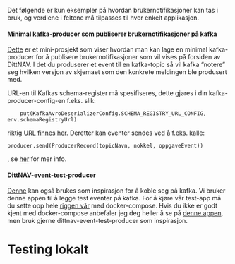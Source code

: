 Det følgende er kun eksempler på hvordan brukernotifikasjoner kan tas i bruk, og verdiene i feltene må tilpasses til hver enkelt applikasjon.


#### Minimal kafka-producer som publiserer brukernotifikasjoner på kafka
[Dette](https://github.com/navikt/brukernotifikasjoner-demo-producer) er et mini-prosjekt som viser hvordan man kan lage en minimal kafka-producer for å publisere brukernotifikasjoner som vil vises på forsiden av DittNAV. I det du produserer et event til en kafka-topic så vil kafka “notere” seg hvilken versjon av skjemaet som den konkrete meldingen ble produsert med.

URL-en til Kafkas schema-register må spesifiseres, dette gjøres i din kafka-producer-config-en f.eks. slik:

```
    put(KafkaAvroDeserializerConfig.SCHEMA_REGISTRY_URL_CONFIG, env.schemaRegistryUrl)
```


riktig [URL finnes her](https://confluence.adeo.no/pages/viewpage.action?pageId=239339073).
Deretter kan eventer sendes ved å f.eks. kalle:
```
producer.send(ProducerRecord(topicNavn, nokkel, oppgaveEvent))
```
, se [her](https://github.com/navikt/brukernotifikasjoner-demo-producer) for mer info. 

#### DittNAV-event-test-producer
[Denne]( https://github.com/navikt/dittnav-event-test-producer) kan også brukes som inspirasjon for å koble seg på kafka. Vi bruker denne appen til å legge test eventer på kafka. For å kjøre vår test-app må du sette opp hele [riggen vår](https://github.com/navikt/dittnav-docker-compose) med docker-compose.
Hvis du ikke er godt kjent med docker-compose anbefaler jeg deg heller å se på [denne appen](https://github.com/navikt/brukernotifikasjoner-demo-producer), men bruk gjerne dittnav-event-test-producer som inspirasjon.  


# Testing lokalt
